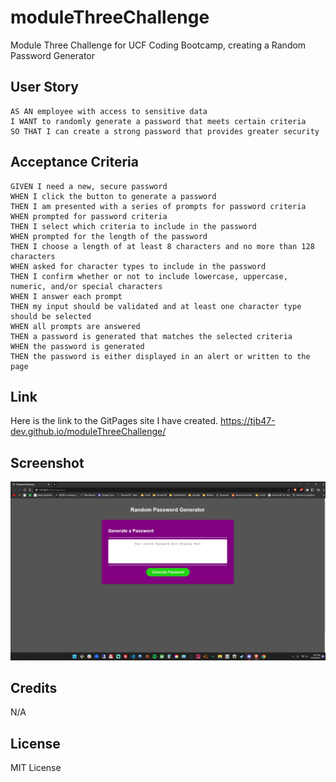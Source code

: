 # moduleThreeChallenge
Module Three Challenge for UCF Coding Bootcamp, creating a Random Password Generator


## User Story
    AS AN employee with access to sensitive data
    I WANT to randomly generate a password that meets certain criteria
    SO THAT I can create a strong password that provides greater security

## Acceptance Criteria
    GIVEN I need a new, secure password
    WHEN I click the button to generate a password
    THEN I am presented with a series of prompts for password criteria
    WHEN prompted for password criteria
    THEN I select which criteria to include in the password
    WHEN prompted for the length of the password
    THEN I choose a length of at least 8 characters and no more than 128 characters
    WHEN asked for character types to include in the password
    THEN I confirm whether or not to include lowercase, uppercase, numeric, and/or special characters
    WHEN I answer each prompt
    THEN my input should be validated and at least one character type should be selected
    WHEN all prompts are answered
    THEN a password is generated that matches the selected criteria
    WHEN the password is generated
    THEN the password is either displayed in an alert or written to the page

## Link

Here is the link to the GitPages site I have created.
https://tjb47-dev.github.io/moduleThreeChallenge/

## Screenshot

![Screenshot of Random Password Generator Webpage.](https://raw.githubusercontent.com/tjb47-dev/moduleThreeChallenge/main/assets/images/pass_gen.png)

## Credits

N/A

## License

MIT License